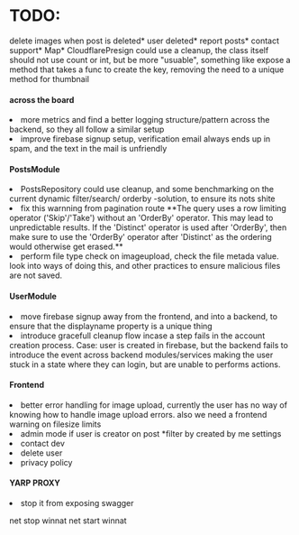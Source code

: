 <h1>TODO:</h1>
delete images when post is deleted*
user deleted*
report posts*
contact support*
Map*
CloudflarePresign could use a cleanup, the class itself should not use count or int, but be more "usuable", something like expose a method that takes a func<x,z,y,string> to create the key, removing the need to a unique method for thumbnail

<h4>
  across the board
</h4>
  <li>
    more metrics and find a better logging structure/pattern across the backend, so they all follow a similar setup
  </li>
  <li>
    improve firebase signup setup, verification email always ends up in spam, and the text in the mail is unfriendly
  </li>

<h4>
  PostsModule
</h4>
  <li>
    PostsRepository could use cleanup, and some benchmarking on the current dynamic filter/search/ orderby -solution, to ensure its nots shite
  </li>
  <li>
    fix this warnning from pagination route **The query uses a row limiting operator ('Skip'/'Take') without an 'OrderBy' operator. This may lead to unpredictable results. If the 'Distinct' operator is used after 'OrderBy', then make sure to use the 'OrderBy' operator after 'Distinct' as the ordering would otherwise get erased.**
  </li>
  <li>
    perform file type check on imageupload, check the file metada value. look into ways of doing this, and other practices to ensure malicious files are not saved.
  </li>
<h4>
  UserModule
</h4>
<li>
  move firebase signup away from the frontend, and into a backend, to ensure that the displayname property is a unique thing
</li>
<li>
  introduce gracefull cleanup flow incase a step fails in the account creation process. Case: user is created in firebase, but the backend fails to introduce the event across backend modules/services making the user stuck in a state where they can login, but are unable to performs actions.
</li>

<h4>
  Frontend
</h4>
<li>
  better error handling for image upload, currently the user has no way of knowing how to handle image upload errors. also we need a frontend warning on filesize limits
</li>
<li>
  admin mode if user is creator on post *filter by created by me settings
</li>
<li>
  contact dev  
</li>
<li>
  delete user  
</li>
<li>
  privacy policy
</li>


<h4>
  YARP PROXY
</h4>
<li>
  stop it from exposing swagger 
</li>


net stop winnat
net start winnat


